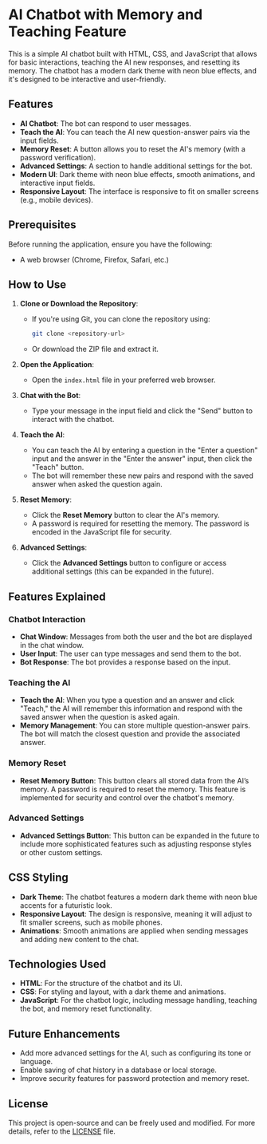 # AI Chatbot with Memory and Teaching Feature

This is a simple AI chatbot built with HTML, CSS, and JavaScript that allows for basic interactions, teaching the AI new responses, and resetting its memory. The chatbot has a modern dark theme with neon blue effects, and it's designed to be interactive and user-friendly.

## Features

- **AI Chatbot**: The bot can respond to user messages.
- **Teach the AI**: You can teach the AI new question-answer pairs via the input fields.
- **Memory Reset**: A button allows you to reset the AI's memory (with a password verification).
- **Advanced Settings**: A section to handle additional settings for the bot.
- **Modern UI**: Dark theme with neon blue effects, smooth animations, and interactive input fields.
- **Responsive Layout**: The interface is responsive to fit on smaller screens (e.g., mobile devices).

## Prerequisites

Before running the application, ensure you have the following:

- A web browser (Chrome, Firefox, Safari, etc.)


## How to Use

1. **Clone or Download the Repository**:
   - If you're using Git, you can clone the repository using:
     ```bash
     git clone <repository-url>
     ```
   - Or download the ZIP file and extract it.

2. **Open the Application**:
   - Open the `index.html` file in your preferred web browser.

3. **Chat with the Bot**:
   - Type your message in the input field and click the "Send" button to interact with the chatbot.

4. **Teach the AI**:
   - You can teach the AI by entering a question in the "Enter a question" input and the answer in the "Enter the answer" input, then click the "Teach" button.
   - The bot will remember these new pairs and respond with the saved answer when asked the question again.

5. **Reset Memory**:
   - Click the **Reset Memory** button to clear the AI's memory.
   - A password is required for resetting the memory. The password is encoded in the JavaScript file for security.

6. **Advanced Settings**:
   - Click the **Advanced Settings** button to configure or access additional settings (this can be expanded in the future).

## Features Explained

### Chatbot Interaction

- **Chat Window**: Messages from both the user and the bot are displayed in the chat window.
- **User Input**: The user can type messages and send them to the bot.
- **Bot Response**: The bot provides a response based on the input.

### Teaching the AI

- **Teach the AI**: When you type a question and an answer and click "Teach," the AI will remember this information and respond with the saved answer when the question is asked again.
- **Memory Management**: You can store multiple question-answer pairs. The bot will match the closest question and provide the associated answer.

### Memory Reset

- **Reset Memory Button**: This button clears all stored data from the AI’s memory. A password is required to reset the memory. This feature is implemented for security and control over the chatbot's memory.

### Advanced Settings

- **Advanced Settings Button**: This button can be expanded in the future to include more sophisticated features such as adjusting response styles or other custom settings.

## CSS Styling

- **Dark Theme**: The chatbot features a modern dark theme with neon blue accents for a futuristic look.
- **Responsive Layout**: The design is responsive, meaning it will adjust to fit smaller screens, such as mobile phones.
- **Animations**: Smooth animations are applied when sending messages and adding new content to the chat.

## Technologies Used

- **HTML**: For the structure of the chatbot and its UI.
- **CSS**: For styling and layout, with a dark theme and animations.
- **JavaScript**: For the chatbot logic, including message handling, teaching the bot, and memory reset functionality.

## Future Enhancements

- Add more advanced settings for the AI, such as configuring its tone or language.
- Enable saving of chat history in a database or local storage.
- Improve security features for password protection and memory reset.

## License

This project is open-source and can be freely used and modified. For more details, refer to the [LICENSE](LICENSE) file.
